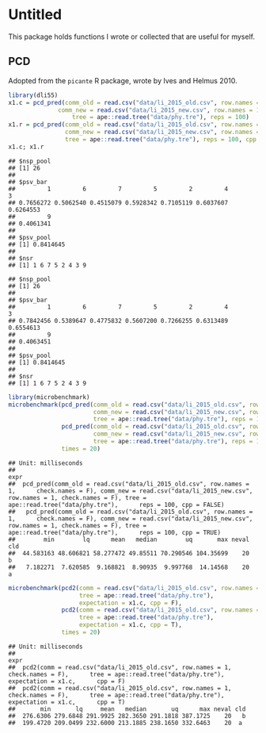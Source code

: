 Untitled
================

This package holds functions I wrote or collected that are useful for myself.

PCD
---

Adopted from the `picante` R package, wrote by Ives and Helmus 2010.

``` r
library(dli55)
x1.c = pcd_pred(comm_old = read.csv("data/li_2015_old.csv", row.names = 1, check.names = F),
              comm_new = read.csv("data/li_2015_new.csv", row.names = 1, check.names = F),
                  tree = ape::read.tree("data/phy.tre"), reps = 100)
x1.r = pcd_pred(comm_old = read.csv("data/li_2015_old.csv", row.names = 1, check.names = F),
                comm_new = read.csv("data/li_2015_new.csv", row.names = 1, check.names = F),
                tree = ape::read.tree("data/phy.tre"), reps = 100, cpp = F)
x1.c; x1.r
```

    ## $nsp_pool
    ## [1] 26
    ## 
    ## $psv_bar
    ##         1         6         7         5         2         4         3 
    ## 0.7656272 0.5062540 0.4515079 0.5928342 0.7105119 0.6037607 0.6264553 
    ##         9 
    ## 0.4061341 
    ## 
    ## $psv_pool
    ## [1] 0.8414645
    ## 
    ## $nsr
    ## [1] 1 6 7 5 2 4 3 9

    ## $nsp_pool
    ## [1] 26
    ## 
    ## $psv_bar
    ##         1         6         7         5         2         4         3 
    ## 0.7842456 0.5389647 0.4775832 0.5607200 0.7266255 0.6313489 0.6554613 
    ##         9 
    ## 0.4063451 
    ## 
    ## $psv_pool
    ## [1] 0.8414645
    ## 
    ## $nsr
    ## [1] 1 6 7 5 2 4 3 9

``` r
library(microbenchmark)
microbenchmark(pcd_pred(comm_old = read.csv("data/li_2015_old.csv", row.names = 1, check.names = F),
                        comm_new = read.csv("data/li_2015_new.csv", row.names = 1, check.names = F),
                        tree = ape::read.tree("data/phy.tre"), reps = 100, cpp = FALSE),
               pcd_pred(comm_old = read.csv("data/li_2015_old.csv", row.names = 1, check.names = F),
                        comm_new = read.csv("data/li_2015_new.csv", row.names = 1, check.names = F),
                        tree = ape::read.tree("data/phy.tre"), reps = 100, cpp = TRUE),
               times = 20)
```

    ## Unit: milliseconds
    ##                                                                                                                                                                                                                                               expr
    ##  pcd_pred(comm_old = read.csv("data/li_2015_old.csv", row.names = 1,      check.names = F), comm_new = read.csv("data/li_2015_new.csv",      row.names = 1, check.names = F), tree = ape::read.tree("data/phy.tre"),      reps = 100, cpp = FALSE)
    ##   pcd_pred(comm_old = read.csv("data/li_2015_old.csv", row.names = 1,      check.names = F), comm_new = read.csv("data/li_2015_new.csv",      row.names = 1, check.names = F), tree = ape::read.tree("data/phy.tre"),      reps = 100, cpp = TRUE)
    ##        min        lq      mean   median        uq       max neval cld
    ##  44.583163 48.606821 58.277472 49.85511 70.290546 104.35699    20   b
    ##   7.182271  7.620585  9.168821  8.90935  9.997768  14.14568    20  a

``` r
microbenchmark(pcd2(comm = read.csv("data/li_2015_old.csv", row.names = 1, check.names = F),
                    tree = ape::read.tree("data/phy.tre"), 
                    expectation = x1.c, cpp = F),
               pcd2(comm = read.csv("data/li_2015_old.csv", row.names = 1, check.names = F),
                    tree = ape::read.tree("data/phy.tre"), 
                    expectation = x1.c, cpp = T),
               times = 20)
```

    ## Unit: milliseconds
    ##                                                                                                                                                         expr
    ##  pcd2(comm = read.csv("data/li_2015_old.csv", row.names = 1, check.names = F),      tree = ape::read.tree("data/phy.tre"), expectation = x1.c,      cpp = F)
    ##  pcd2(comm = read.csv("data/li_2015_old.csv", row.names = 1, check.names = F),      tree = ape::read.tree("data/phy.tre"), expectation = x1.c,      cpp = T)
    ##       min       lq     mean   median       uq      max neval cld
    ##  276.6306 279.6848 291.9925 282.3650 291.1818 387.1725    20   b
    ##  199.4720 209.0499 232.6000 213.1885 238.1650 332.6463    20  a

